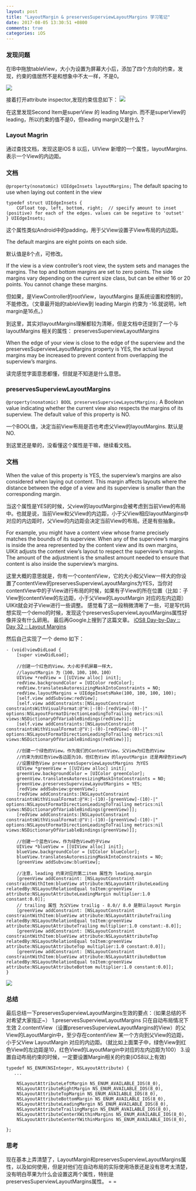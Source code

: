 ```yaml
---
layout: post
title: "LayoutMargin & preservesSuperviewLayoutMargins 学习笔记"
date: 2017-08-05 13:30:51 +0800
comments: true
categories: iOS
---
```

<!-- more -->

### 发现问题
在IB中拖放tableView，大小为设置为屏幕大小后，添加了四个方向的约束，发现，约束的值居然不是和想象中不太一样，不是0。

![](https://github.com/engili/engili.github.io/raw/master/images/layout_note_1.png)

接着打开attribute inspector,发现约束信息如下：
![](https://raw.githubusercontent.com/engili/engili.github.io/master/images/layout_note_2.png)

在这里发现Second Item是superView 的 leading Margin. 而不是superView的leading，所以约束的值不是0，但leading margin又是什么？

### Layout Magrin

通过查找文档，发现这是iOS 8 以后，UIView 新增的一个属性，layoutMargins. 表示一个View的内边距。

### 文档

`@property(nonatomic) UIEdgeInsets layoutMargins;` The default spacing to use when laying out content in the view

```obj-c
typedef struct UIEdgeInsets {
    CGFloat top, left, bottom, right;  // specify amount to inset (positive) for each of the edges. values can be negative to 'outset'
} UIEdgeInsets;
```

这个属性类似Android中的padding，用于父View设置子View布局的内边距。

The default margins are eight points on each side.

默认值是8个点，可修改。

If the view is a view controller’s root view, the system sets and manages the margins. The top and bottom margins are set to zero points. The side margins vary depending on the current size class, but can be either 16 or 20 points. You cannot change these margins.

但如果，是ViewController的rootView，layoutMargins 是系统设置和控制的，不能修改。（文章最开始的tableView到 leading Margin 约束为 -16.就说明，left margin是16点。）

到这里，其实对layoutMargins理解都较为清晰，但是文档中还提到了一个与layoutMargins 相关的属性： preservesSuperviewLayoutMargins

When the edge of your view is close to the edge of the superview and the preservesSuperviewLayoutMargins property is YES, the actual layout margins may be increased to prevent content from overlapping the superview’s margins.

读完感觉字面意思都懂，但就是不知道是什么意思。

### preservesSuperviewLayoutMargins

`@property(nonatomic) BOOL preservesSuperviewLayoutMargins;` A Boolean value indicating whether the current view also respects the margins of its superview. The default value of this property is NO.

一个BOOL值，决定当前View布局是否也考虑父View的layoutMargins. 默认是NO.

到这里还是晕的，没看懂这个属性是干嘛，继续看文档。

### 文档
When the value of this property is YES, the superview’s margins are also considered when laying out content. This margin affects layouts where the distance between the edge of a view and its superview is smaller than the corresponding margin.

当这个属性是YES的时候，父view的layoutMargins会被考虑到当前View的布局中。也就是说，当前View和父View的内边距，小于父View相应layoutMargins中对应的内边距时，父View的内边距会决定当前View的布局。还是有些抽象。

For example, you might have a content view whose frame precisely matches the bounds of its superview. When any of the superview’s margins is inside the area represented by the content view and its own margins, UIKit adjusts the content view’s layout to respect the superview’s margins. The amount of the adjustment is the smallest amount needed to ensure that content is also inside the superview’s margins.

这里大概的意思就是，你有一个contentView，它的大小和父View一样大的你设置了contentView的preservesSuperviewLayoutMargins为YES，当你对contentView中的子View进行布局的时候，如果有子View的所在位置（比如：子View到contentView的左边距，小于父View的LayoutMargin 对应的左内边距）UIKit就会对子View进行一些调整。 感觉看了这一段稍微清晰了一些，可是写代码想实现一个demo的时候，发现这个preservesSuperviewLayoutMargins属性好像并没有什么卵用。 最后再Google上搜到了这篇文章。 [iOS8 Day-by-Day :: Day 32 :: Layout Margins](https://www.shinobicontrols.com/blog/ios8-day-by-day-day-32-layout-margins)

然后自己实现了一个 demo 如下：

```obj-c
- (void)viewDidLoad {
    [super viewDidLoad];

    //创建一个红色的View，大小和手机屏幕一样大，
    //layoutMargin 为（100，100，100，100）
    UIView *redView = [[UIView alloc] init];
    redView.backgroundColor = [UIColor redColor];
    redView.translatesAutoresizingMaskIntoConstraints = NO;
    redView.layoutMargins = UIEdgeInsetsMake(100, 100, 100, 100);
    [self.view addSubview:redView];
    [self.view addConstraints:[NSLayoutConstraint constraintsWithVisualFormat:@"H:|-(0)-[redView]-(0)-|" options:NSLayoutFormatDirectionLeadingToTrailing metrics:nil views:NSDictionaryOfVariableBindings(redView)]];
    [self.view addConstraints:[NSLayoutConstraint constraintsWithVisualFormat:@"V:|-(0)-[redView]-(0)-|" options:NSLayoutFormatDirectionLeadingToTrailing metrics:nil views:NSDictionaryOfVariableBindings(redView)]];

    //创建一个绿色的View，作为我们的ContentView，父View为红色的View
    //约束为到红色View各边距为10，但红色View 的layoutMargin 还是再绿色View内
    //设置绿色View preservesSuperviewLayoutMargins 为YES
    UIView *greenView = [[UIView alloc] init];
    greenView.backgroundColor = [UIColor greenColor];
    greenView.translatesAutoresizingMaskIntoConstraints = NO;
    greenView.preservesSuperviewLayoutMargins = YES;
    [redView addSubview:greenView];
    [redView addConstraints:[NSLayoutConstraint constraintsWithVisualFormat:@"H:|-(10)-[greenView]-(10)-|" options:NSLayoutFormatDirectionLeadingToTrailing metrics:nil views:NSDictionaryOfVariableBindings(greenView)]];
    [redView addConstraints:[NSLayoutConstraint constraintsWithVisualFormat:@"V:|-(10)-[greenView]-(10)-|" options:NSLayoutFormatDirectionLeadingToTrailing metrics:nil views:NSDictionaryOfVariableBindings(greenView)]];

    //创建一个蓝色View，作为绿色View的子View
    UIView *blueView = [[UIView alloc] init];
    blueView.backgroundColor = [UIColor blueColor];
    blueView.translatesAutoresizingMaskIntoConstraints = NO;
    [greenView addSubview:blueView];

    //注意，leading 约束对应的第二item 属性为 leading.margin
    [greenView addConstraint: [NSLayoutConstraint constraintWithItem:blueView attribute:NSLayoutAttributeLeading relatedBy:NSLayoutRelationEqual toItem:greenView attribute:NSLayoutAttributeLeadingMargin multiplier:1.0 constant:0.0]];
    // trailing 属性 为父View trailig - 8.0// 8.0 是默认layout Margin
    [greenView addConstraint: [NSLayoutConstraint constraintWithItem:blueView attribute:NSLayoutAttributeTrailing relatedBy:NSLayoutRelationEqual toItem:greenView attribute:NSLayoutAttributeTrailing multiplier:1.0 constant:-8.0]];
    [greenView addConstraint: [NSLayoutConstraint constraintWithItem:blueView attribute:NSLayoutAttributeTop relatedBy:NSLayoutRelationEqual toItem:greenView attribute:NSLayoutAttributeTop multiplier:1.0 constant:0.0]];
    [greenView addConstraint: [NSLayoutConstraint constraintWithItem:blueView attribute:NSLayoutAttributeBottom relatedBy:NSLayoutRelationEqual toItem:greenView attribute:NSLayoutAttributeBottom multiplier:1.0 constant:0.0]];
}
```

![](https://github.com/engili/engili.github.io/raw/master/images/layout_note_3.png)

### 总结

最后总结一下preservesSuperviewLayoutMargins生效的要点：（如果总结的不对希望大家指正~） 1.preservesSuperviewLayoutMargins 只在自动布局情况下生效 2.contentView（设置preservesSuperviewLayoutMargins的View）的父View的LayoutMargin中，至少存在contentView 某一个方向到父View的边距，小于父View LayoutMargin 对应的内边距。（就比如上面栗子中，绿色View到红色View的左边距是10，红色View的LayoutMargin中对应的左内边距为100） 3.设置自动布局约束的时候，一定要设置Margin相关的约束(iOS8以上有效)

```obj-c
typedef NS_ENUM(NSInteger, NSLayoutAttribute) {
   ...

    NSLayoutAttributeLeftMargin NS_ENUM_AVAILABLE_IOS(8_0),
    NSLayoutAttributeRightMargin NS_ENUM_AVAILABLE_IOS(8_0),
    NSLayoutAttributeTopMargin NS_ENUM_AVAILABLE_IOS(8_0),
    NSLayoutAttributeBottomMargin NS_ENUM_AVAILABLE_IOS(8_0),
    NSLayoutAttributeLeadingMargin NS_ENUM_AVAILABLE_IOS(8_0),
    NSLayoutAttributeTrailingMargin NS_ENUM_AVAILABLE_IOS(8_0),
    NSLayoutAttributeCenterXWithinMargins NS_ENUM_AVAILABLE_IOS(8_0),
    NSLayoutAttributeCenterYWithinMargins NS_ENUM_AVAILABLE_IOS(8_0),

};
```

### 思考

现在基本上弄清楚了，LayoutMargin和preservesSuperviewLayoutMargins属性，以及如何使用，但是对他们在自动布局的实际使用场景还是没有思考太清楚，没有明白苹果为什么会设置这两个属性，特别是preservesSuperviewLayoutMargins属性。 = =